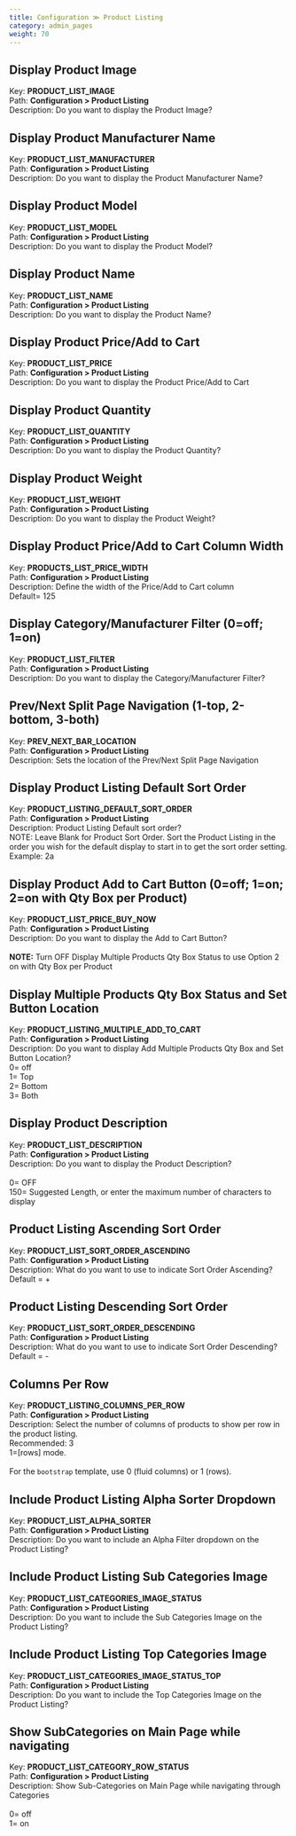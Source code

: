 ```yaml
---
title: Configuration ≫ Product Listing
category: admin_pages
weight: 70 
---
```


<h2 id="display_product_image">Display Product Image</h2>

<div class='indent'>Key: <b>PRODUCT_LIST_IMAGE</b><br />
Path: <b>Configuration > Product Listing</b><br />
Description: Do you want to display the Product Image?</div>


<h2 id="display_product_manufacturer_name">Display Product Manufacturer Name</h2>

<div class='indent'>Key: <b>PRODUCT_LIST_MANUFACTURER</b><br />
Path: <b>Configuration > Product Listing</b><br />
Description: Do you want to display the Product Manufacturer Name?</div>


<h2 id="display_product_model">Display Product Model</h2>

<div class='indent'>Key: <b>PRODUCT_LIST_MODEL</b><br />
Path: <b>Configuration > Product Listing</b><br />
Description: Do you want to display the Product Model?</div>


<h2 id="display_product_name">Display Product Name</h2>

<div class='indent'>Key: <b>PRODUCT_LIST_NAME</b><br />
Path: <b>Configuration > Product Listing</b><br />
Description: Do you want to display the Product Name?</div>


<h2 id="display_product_priceadd_to_cart">Display Product Price/Add to Cart</h2>

<div class='indent'>Key: <b>PRODUCT_LIST_PRICE</b><br />
Path: <b>Configuration > Product Listing</b><br />
Description: Do you want to display the Product Price/Add to Cart</div>


<h2 id="display_product_quantity">Display Product Quantity</h2>

<div class='indent'>Key: <b>PRODUCT_LIST_QUANTITY</b><br />
Path: <b>Configuration > Product Listing</b><br />
Description: Do you want to display the Product Quantity?</div>


<h2 id="display_product_weight">Display Product Weight</h2>

<div class='indent'>Key: <b>PRODUCT_LIST_WEIGHT</b><br />
Path: <b>Configuration > Product Listing</b><br />
Description: Do you want to display the Product Weight?</div>


<h2 id="display_product_priceadd_to_cart_column_width">Display Product Price/Add to Cart Column Width</h2>

<div class='indent'>Key: <b>PRODUCTS_LIST_PRICE_WIDTH</b><br />
Path: <b>Configuration > Product Listing</b><br />
Description: Define the width of the Price/Add to Cart column<br />Default= 125</div>


<h2 id="display_categorymanufacturer_filter_0off_1on">Display Category/Manufacturer Filter (0=off; 1=on)</h2>

<div class='indent'>Key: <b>PRODUCT_LIST_FILTER</b><br />
Path: <b>Configuration > Product Listing</b><br />
Description: Do you want to display the Category/Manufacturer Filter?</div>


<h2 id="prevnext_split_page_navigation_1top_2bottom_3both">Prev/Next Split Page Navigation (1-top, 2-bottom, 3-both)</h2>

<div class='indent'>Key: <b>PREV_NEXT_BAR_LOCATION</b><br />
Path: <b>Configuration > Product Listing</b><br />
Description: Sets the location of the Prev/Next Split Page Navigation</div>


<h2 id="display_product_listing_default_sort_order">Display Product Listing Default Sort Order</h2>

<div class='indent'>Key: <b>PRODUCT_LISTING_DEFAULT_SORT_ORDER</b><br />
Path: <b>Configuration > Product Listing</b><br />
Description: Product Listing Default sort order?<br />NOTE: Leave Blank for Product Sort Order. Sort the Product Listing in the order you wish for the default display to start in to get the sort order setting. Example: 2a</div>


<h2 id="display_product_add_to_cart_button_0off_1on_2on_with_qty_box_per_product">Display Product Add to Cart Button (0=off; 1=on; 2=on with Qty Box per Product)</h2>

<div class='indent'>Key: <b>PRODUCT_LIST_PRICE_BUY_NOW</b><br />
Path: <b>Configuration > Product Listing</b><br />
Description: Do you want to display the Add to Cart Button?<br /><br /><strong>NOTE:</strong> Turn OFF Display Multiple Products Qty Box Status to use Option 2 on with Qty Box per Product</div>


<h2 id="display_multiple_products_qty_box_status_and_set_button_location">Display Multiple Products Qty Box Status and Set Button Location</h2>

<div class='indent'>Key: <b>PRODUCT_LISTING_MULTIPLE_ADD_TO_CART</b><br />
Path: <b>Configuration > Product Listing</b><br />
Description: Do you want to display Add Multiple Products Qty Box and Set Button Location?<br />0= off<br />1= Top<br />2= Bottom<br />3= Both</div>


<h2 id="display_product_description">Display Product Description</h2>

<div class='indent'>Key: <b>PRODUCT_LIST_DESCRIPTION</b><br />
Path: <b>Configuration > Product Listing</b><br />
Description: Do you want to display the Product Description?<br /><br />0= OFF<br />150= Suggested Length, or enter the maximum number of characters to display</div>


<h2 id="product_listing_ascending_sort_order">Product Listing Ascending Sort Order</h2>

<div class='indent'>Key: <b>PRODUCT_LIST_SORT_ORDER_ASCENDING</b><br />
Path: <b>Configuration > Product Listing</b><br />
Description: What do you want to use to indicate Sort Order Ascending?<br />Default = +</div>


<h2 id="product_listing_descending_sort_order">Product Listing Descending Sort Order</h2>

<div class='indent'>Key: <b>PRODUCT_LIST_SORT_ORDER_DESCENDING</b><br />
Path: <b>Configuration > Product Listing</b><br />
Description: What do you want to use to indicate Sort Order Descending?<br />Default = -</div>


<h2 id="columns_per_row">Columns Per Row</h2>

<div class='indent'>Key: <b>PRODUCT_LISTING_COLUMNS_PER_ROW</b><br />
Path: <b>Configuration > Product Listing</b><br />
Description: Select the number of columns of products to show per row in the product listing.<br>Recommended: 3<br>1=[rows] mode.<br><br>For the <code>bootstrap</code> template, use 0 (fluid columns) or 1 (rows).<br></div>


<h2 id="include_product_listing_alpha_sorter_dropdown">Include Product Listing Alpha Sorter Dropdown</h2>

<div class='indent'>Key: <b>PRODUCT_LIST_ALPHA_SORTER</b><br />
Path: <b>Configuration > Product Listing</b><br />
Description: Do you want to include an Alpha Filter dropdown on the Product Listing?</div>


<h2 id="include_product_listing_sub_categories_image">Include Product Listing Sub Categories Image</h2>

<div class='indent'>Key: <b>PRODUCT_LIST_CATEGORIES_IMAGE_STATUS</b><br />
Path: <b>Configuration > Product Listing</b><br />
Description: Do you want to include the Sub Categories Image on the Product Listing?</div>


<h2 id="include_product_listing_top_categories_image">Include Product Listing Top Categories Image</h2>

<div class='indent'>Key: <b>PRODUCT_LIST_CATEGORIES_IMAGE_STATUS_TOP</b><br />
Path: <b>Configuration > Product Listing</b><br />
Description: Do you want to include the Top Categories Image on the Product Listing?</div>


<h2 id="show_subcategories_on_main_page_while_navigating">Show SubCategories on Main Page while navigating</h2>

<div class='indent'>Key: <b>PRODUCT_LIST_CATEGORY_ROW_STATUS</b><br />
Path: <b>Configuration > Product Listing</b><br />
Description: Show Sub-Categories on Main Page while navigating through Categories<br /><br />0= off<br />1= on</div>


